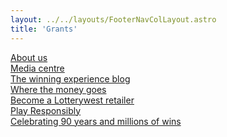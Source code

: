 ```yaml
---
layout: ../../layouts/FooterNavColLayout.astro
title: 'Grants'
---
```

[About us](https://www.lotterywest.wa.gov.au/lotterywest/about-us)\
[Media centre](https://www.lotterywest.wa.gov.au/lotterywest/media-centre)\
[The winning experience blog](https://www.lotterywest.wa.gov.au/lotterywest/the-winning-experience)\
[Where the money goes](https://www.lotterywest.wa.gov.au/lotterywest/where-the-money-goes)\
[Become a Lotterywest retailer](https://www.lotterywest.wa.gov.au/lotterywest/become-a-lotterywest-retailer)\
[Play Responsibly](https://www.lotterywest.wa.gov.au/lotterywest/play-responsibly-1)\
[Celebrating 90 years and millions of wins](https://www.lotterywest.wa.gov.au/lotterywest/celebrating-90-years-and-millions-of-wins)
                          